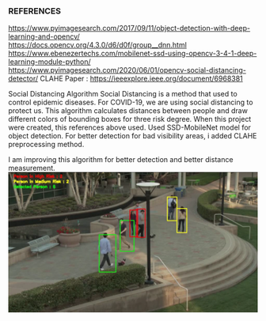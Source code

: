 ### REFERENCES
https://www.pyimagesearch.com/2017/09/11/object-detection-with-deep-learning-and-opencv/
https://docs.opencv.org/4.3.0/d6/d0f/group__dnn.html
https://www.ebenezertechs.com/mobilenet-ssd-using-opencv-3-4-1-deep-learning-module-python/
https://www.pyimagesearch.com/2020/06/01/opencv-social-distancing-detector/
CLAHE Paper : https://ieeexplore.ieee.org/document/6968381

Social Distancing Algorithm
Social Distancing is a method that used to control epidemic diseases. For COVID-19, we are using social distancing to protect us.
This algorithm calculates distances between people and draw different colors of bounding boxes for three risk degree. 
When this project were created, this references above used. Used SSD-MobileNet model for object detection. 
For better detection for bad visibility areas, i added CLAHE preprocessing method. 

I am improving this algorithm for better detection and better distance measurement.
<img src="https://github.com/KubraTurker/Social_Distancing-CV/blob/master/example.png">
